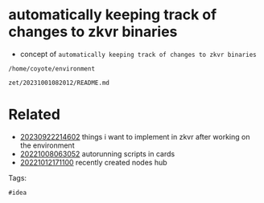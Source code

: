 # automatically keeping track of changes to zkvr binaries

- concept of `automatically keeping track of changes to zkvr binaries`

```
/home/coyote/environment
```

` zet/20231001082012/README.md `

# Related

- [20230922214602](/zet/20230922214602/README.md) things i want to implement in zkvr after working on the environment
- [20221008063052](/zet/20221008063052/README.md) autorunning scripts in cards
- [20221012171100](/zet/20221012171100/README.md) recently created nodes hub

Tags:

    #idea
